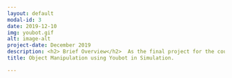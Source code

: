 ```yaml
---
layout: default
modal-id: 3
date: 2019-12-10
img: youbot.gif
alt: image-alt
project-date: December 2019
description: <h2> Brief Overview</h2>  As the final project for the course on Robotic Manipulation, I implemented a PI feedforward controller for a 4 wheeled mobile robot with a 5 dof arm for an object manipulation task. The arm has 5 degrees of freedom and the wheels add 4 degrees of freedom making this a redundant robot with 9 degrees of freedom. The PI feed forward controller contains three terms $$ V(t) = [Ad_{X^{-1}X_d}] V_d(t) + K_{p} X_{err}(t) + K_{i} \int_{0}^{t} X_{err}(t) dt.$$<ul> <li> The feed forward term \([Ad_{X^{-1}X_d}] V_d(t)\)  which generates the twist for following a desired trajectory. (V_d is the twist required to take current desired end effector configuration to the next desired end effector configuration and is given by \([V_d] = (1 / \Delta t) log(X_d^{-1} X_{d, next})\) . This twist is then converted from the current desired end endeffector frame to the actual current end effector frame</li> <li> An error term which react to the error of the end effector \(K_{p} X_{err}(t)\) (the twist required to take the current end effector configuration to a desired end effector configuration at the current time step) </li> <li> An integral term which keeps a running sum of the errors accumulated so far.\(K_{i} \int_{0}^{t} X_{err}(t) dt\) ( summation of the error twists over time )</li> </ul> The output twist obtained by summing all three terms is then converted to robot velocity commands by using the Jacobian matrix associated with the 9D robot. \(\begin{pmatrix} u \\ \dot{\theta} \end{pmatrix} = J_e^{+} V.\)<br><br> Then the robot configuration is estimated by the applying the command velocities through the kinematic model of youbot.  <h2> A few observations</h2> The kerms Kp and Ki control how the system behaves <ul> <li> A high value of Kp brings down the errors rapidly width="400".</li> <li> A low value of Kp just makes the system’s response to errors slower.</li> <li> But a very high value of Kp causes jerky motion in the robot. </li>  <li> Ki is helpful for tracking problems for achieving absolute and quick convergence to the desired values but they sometimes induce oscillations and overshoots. Hence, this value is kept very low. </li> </ul>  <h2> Some minor algo details.</h2> For this problem, I needed to set wheel radius to 1.5 times of the normal wheel radius ( 1.5 * 0.0475 = 0.07125m ) to achieve a satisfactory grasping. A kp value of 1.5 and ki value of 0 was found to give satisfactory results and drove the errors to zero quickly without inducing overshoots.<br><br> <img src="./img/portfolio/youbot_error.png" class="center" width="560"> <br><br> When the same kp values were tried for the new tasks, the video looked good and the error graph looked almost similar. <div style="display:flex"> <div style="flex:1;padding-right:5px;"> <img src="./img/portfolio/youbot_newtask.png" width="560" class="left"> </div> <div style="flex:1;padding-left:5px;"> <iframe width="560" height="315" src="https://www.youtube.com/embed/FF0jhb3Z0xs" frameborder="0" allow="accelerometer; autoplay; encrypted-media; gyroscope; picture-in-picture" allowfullscreen></iframe> </div> </div> If very higher Ki values are used, overshoots were observed and in some cases the error didn't converge to zero before pickup and hence the pikcup failed. When \(K_i\) value of 0.25 and \(K_p\) value of 1.0 was used, the following error pattern and manipulation behavior was observed.<div style="display:flex"> <div style="flex:1;padding-right:5px;"> <img src="./img/portfolio/youbot_overshoot.png" width="560" class="left"> </div> <div style="flex:1;padding-left:5px;"> <iframe width="560" height="315" src="https://www.youtube.com/embed/KiBffqOmgKQ" frameborder="0" allow="accelerometer; autoplay; encrypted-media; gyroscope; picture-in-picture" allowfullscreen></iframe>> </div> </div><br><br> <h2> Joint Limits </h2> Sometimes the robot involves in self collision like some in the video below. <iframe width="560" height="315" src="https://www.youtube.com/embed/Fl1smOTt_Xw" frameborder="0" allow="accelerometer; autoplay; encrypted-media; gyroscope; picture-in-picture" allowfullscreen></iframe> <br><br> To avoid this, I also implemented joint limits  so that self collisions are avoided. I also implemented singularity checks so that the arm configuration never goes near singulairy. The limits identified for the joints to achieve this objective were as follows<ul><li> \(\theta_1\) should be between -1.65 to 1.65 ( this limits avoid the arm to go and hit the back of the body or its sides)</li> <li> \(\theta_2\) should be less than -0.85 (This limit ensures that the arm is stretched out and hence reduces chances of collision) </li> <li> \(\theta_3\) and \(\theta_4\) are constrained to be less than -0.2 so that the arm doesn’t get close to a singularity.</li></ul> The robot was able to do good pickup with these limits but I did notice slow convergence of errors and sometimes, very small residual errors remained. This should be because my joint limit values should have been a touch conservative, which explains constant but very small errors. The video showing outputs of joint limits in action is shown below <iframe width="560" height="315" src="https://www.youtube.com/embed/WWke3m4Hq_g" frameborder="0" allow="accelerometer; autoplay; encrypted-media; gyroscope; picture-in-picture" allowfullscreen></iframe><br><br> This video clearly shows that robot avoids self collision using the joint limits yet performs useful pick and place activities.<br><br> Due to copyright issues, the code of this project cannot be shared in public. If you like to discuss anything on the implementation, feel free to contact me.
title: Object Manipulation using Youbot in Simulation. 

---
```

